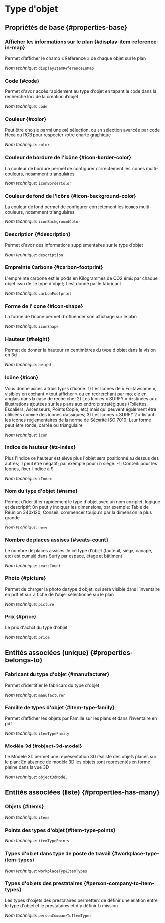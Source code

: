 # Type d'objet
<!--- THIS FILE IS GENERATED PLEASE DO NOT EDIT IT DIRECTLY --->



<OH code="itemType"/>


## Propriétés de base {#properties-base}

### Afficher les informations sur le plan {#display-item-reference-in-map}

Permet d’afficher le champ « Référence » de chaque objet sur le plan

*Nom technique:* ```displayItemReferenceInMap```
<PH code="itemType:displayItemReferenceInMap"/>

### Code {#code}

Permet d'avoir accès rapidement au type d’objet en tapant le code dans la recherche lors de la création d’objet

*Nom technique:* ```code```
<PH code="itemType:code"/>

### Couleur {#color}

Peut être choisie parmi une pré sélection, ou en sélection avancée par code Hexa ou RGB pour respecter votre charte graphique

*Nom technique:* ```color```
<PH code="itemType:color"/>

### Couleur de bordure de l'icône {#icon-border-color}

La couleur de bordure permet de configurer correctement les icones multi-couleurs, notamment triangulaires

*Nom technique:* ```iconBorderColor```
<PH code="itemType:iconBorderColor"/>

### Couleur de fond de l'icône {#icon-background-color}

La couleur de fond permet de configurer correctement les icones multi-couleurs, notamment triangulaires

*Nom technique:* ```iconBackgroundColor```
<PH code="itemType:iconBackgroundColor"/>

### Description {#description}

Permet d'avoir des informations supplémentaires sur le type d'objet

*Nom technique:* ```description```
<PH code="itemType:description"/>

### Empreinte Carbone {#carbon-footprint}

L'empreinte carbone est le poids en Kilogrammes de CO2 émis par chaque objet issu de ce type d'objet; il est donné par le fabricant

*Nom technique:* ```carbonFootprint```
<PH code="itemType:carbonFootprint"/>

### Forme de l'icone {#icon-shape}

La forme de l'icone permet d'influencer son affichage sur le plan

*Nom technique:* ```iconShape```
<PH code="itemType:iconShape"/>

### Hauteur {#height}

Permet de donner la hauteur en centimètres du type d'objet dans la vision en 3d

*Nom technique:* ```height```
<PH code="itemType:height"/>

### Icône {#icon}

Vous donne accès à trois types d’icône: 1) Les Icones de « Fontawsome », visibles en cochant « tout afficher » ou en recherchant par mot clé en anglais dans la case de recherche; 2) Les Icones « SURFY » destinées aux illustrations ajoutées sur les plans aux endroits stratégiques (Toilettes, Escaliers, Ascenseurs, Points Copie, etc) mais qui peuvent également être utilisées comme des icones classiques; 3) Les Icones « SURFY 2 » listant les icones réglementaires de la norme de Sécurité ISO 7010; Leur forme peut être ronde, carrée ou triangulaire

*Nom technique:* ```icon```
<PH code="itemType:icon"/>

### Indice de hauteur {#z-index}

Plus l'indice de hauteur est élevé plus l'objet sera positionné au dessus des autres; Il peut être négatif; par exemple pour un siège: -1; Conseil: pour les Icones, fixer l'indice à 9

*Nom technique:* ```zIndex```
<PH code="itemType:zIndex"/>

### Nom du type d'objet {#name}

Permet d'identifier rapidement le type d'objet avec un nom complet, logique et descriptif; On peut y indiquer les dimensions, par exemple: Table de Réunion 340x120; Conseil: commencer toujours par la dimension la plus grande

*Nom technique:* ```name```
<PH code="itemType:name"/>

### Nombre de places assises {#seats-count}

Le nombre de places assises de ce type d'objet (fauteuil, siège, canapé, etc) est cumulé dans Surfy par espace, étage et bâtiment

*Nom technique:* ```seatsCount```
<PH code="itemType:seatsCount"/>

### Photo {#picture}

Permet de charger la photo du type d’objet, qui sera visible dans l’inventaire en pdf et sur la fiche de l’objet sélectionné sur le plan

*Nom technique:* ```picture```
<PH code="itemType:picture"/>

### Prix {#price}

Le prix d'achat du type d'objet

*Nom technique:* ```price```
<PH code="itemType:price"/>


## Entités associées (unique) {#properties-belongs-to}

### Fabricant du type d'objet {#manufacturer}

Permet d'identifier le fabricant du type d'objet

*Nom technique:* ```manufacturer```
<PH code="itemType:manufacturer"/>

### Famille de types d'objet {#item-type-family}

Permet d’afficher les objets par Famille sur les plans et dans l’inventaire en pdf

*Nom technique:* ```itemTypeFamily```
<PH code="itemType:itemTypeFamily"/>

### Modèle 3d {#object-3d-model}

Le Modèle 3D permet une représentation 3D réaliste des objets placés sur le plan; En absence de modèle 3D les objets sont représentés en forme pleine dans la vue 3D

*Nom technique:* ```object3dModel```
<PH code="itemType:object3dModel"/>


## Entités associées (liste) {#properties-has-many}

### Objets {#items}



*Nom technique:* ```items```
<PH code="itemType:items"/>

### Points des types d'objet {#item-type-points}



*Nom technique:* ```itemTypePoints```
<PH code="itemType:itemTypePoints"/>

### Types d'objet dans type de poste de travail {#workplace-type-item-types}



*Nom technique:* ```workplaceTypeItemTypes```
<PH code="itemType:workplaceTypeItemTypes"/>

### Types d'objets des prestataires {#person-company-to-item-types}

Les types d'objets des prestataires permettent de définir une relation entre le type d'objet et le prestataires et d'y définir la mission

*Nom technique:* ```personCompanyToItemTypes```
<PH code="itemType:personCompanyToItemTypes"/>




